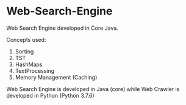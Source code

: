 # Web-Search-Engine
Web Search Engine developed in Core Java.

Concepts used:
1) Sorting
2) TST
3) HashMaps
4) TextProcessing
5) Memory Management (Caching)



Web Search Engine is developed in Java (core) while Web Crawler is developed in Python (Python 3.7.6)
